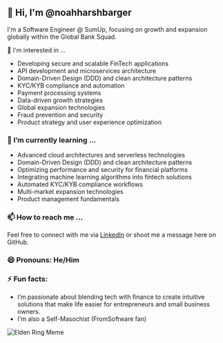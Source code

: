 ## 👋 Hi, I'm @noahharshbarger

I'm a Software Engineer @ SumUp, focusing on growth and expansion globally within the Global Bank Squad.

👀 I'm interested in ...
- Developing secure and scalable FinTech applications
- API development and microservices architecture
- Domain-Driven Design (DDD) and clean architecture patterns
- KYC/KYB compliance and automation
- Payment processing systems
- Data-driven growth strategies
- Global expansion technologies
- Fraud prevention and security
- Product strategy and user experience optimization

### 🌱 I’m currently learning ...
- Advanced cloud architectures and serverless technologies
- Domain-Driven Design (DDD) and clean architecture patterns
- Optimizing performance and security for financial platforms
- Integrating machine learning algorithms into fintech solutions
- Automated KYC/KYB compliance workflows
- Multi-market expansion technologies
- Product management fundamentals

### 📫 How to reach me ...
Feel free to connect with me via [LinkedIn](https://www.linkedin.com/in/noah-harshbarger/) or shoot me a message here on GitHub.

### 😄 Pronouns: He/Him

### ⚡ Fun facts:
- I’m passionate about blending tech with finance to create intuitive solutions that make life easier for entrepreneurs and small business owners. 
- I'm also a Self-Masochist (FromSoftware fan)

![Elden Ring Meme](https://i.kym-cdn.com/entries/icons/original/000/039/861/image.png)
